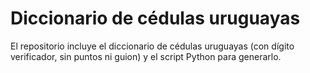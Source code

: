 # Diccionario de cédulas uruguayas
El repositorio incluye el diccionario de cédulas uruguayas (con dígito verificador, sin puntos ni guion) y el script Python para generarlo.
